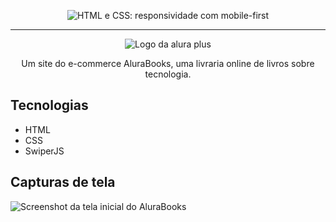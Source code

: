 <p align="center"> <img src="https://imgur.com/Hy6t2jH.png" alt="HTML e CSS: responsividade com mobile-first"> </p>

<hr>

<p align="center"> <img src="https://github.com/MonicaHillman/alurabooks/blob/aula05/img/Logo.svg" alt="Logo da alura plus"> </p>
<p align="center">Um site do e-commerce AluraBooks, uma livraria online de livros sobre tecnologia.</p>

##  Tecnologias
* HTML
* CSS
* SwiperJS

##  Capturas de tela
![ Screenshot da tela inicial do AluraBooks ](https://imgur.com/6GsjQvJ.png)
